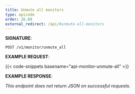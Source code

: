 ```yaml
---
title: Unmute all monitors
type: apicode
order: 26.08
external_redirect: /api/#unmute-all-monitors
---
```


**SIGNATURE**:

`POST /v1/monitor/unmute_all`

**EXAMPLE REQUEST**:

{{< code-snippets basename="api-monitor-unmute-all" >}}

**EXAMPLE RESPONSE**:

*This endpoint does not return JSON on successful requests.*

